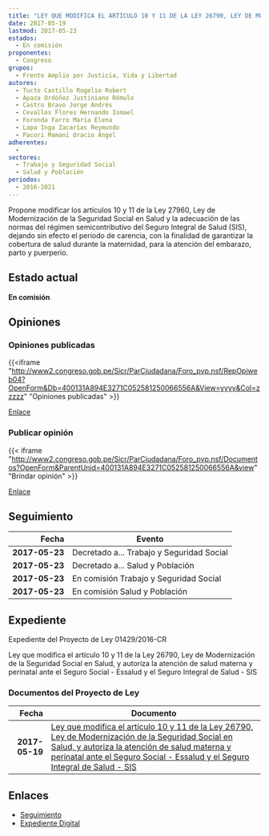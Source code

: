 ```yaml
---
title: "LEY QUE MODIFICA EL ARTÍCULO 10 Y 11 DE LA LEY 26790, LEY DE MODERNIZACIÓN DE LA SEGURIDAD SOCIAL EN SALUD Y AUTORIZA LA ATENCIÓN DE SALUD MATERNA Y PERINATAL ANTE EL SEGURO SOCIAL ESSALUD Y EL SEGURO INTEGRAL DE SALUD-SIS"
date: 2017-05-19
lastmod: 2017-05-23
estados: 
  - En comisión
proponentes: 
  - Congreso
grupos: 
  - Frente Amplio por Justicia, Vida y Libertad
autores: 
  - Tucto Castillo Rogelio Robert
  - Apaza Ordóñez Justiniano Rómulo
  - Castro Bravo Jorge Andrés
  - Cevallos Flores Hernando Ismael
  - Foronda Farro María Elena
  - Lapa Inga Zacarías Reymundo
  - Pacori Mamani Oracio Ángel
adherentes: 
  - 
sectores: 
  - Trabajo y Seguridad Social
  - Salud y Población
periodos: 
  - 2016-2021
---
```


Propone modificar los artículos 10 y 11 de la Ley 27960, Ley de Modernización de la Seguridad Social en Salud y la adecuación de las normas del régimen semicontributivo del Seguro Integral de Salud (SIS), dejando sin efecto el período de carencia, con la finalidad de garantizar la cobertura de salud durante la maternidad, para la atención del embarazo, parto y puerperio.


## Estado actual

**En comisión**

## Opiniones

### Opiniones publicadas

{{<iframe "http://www2.congreso.gob.pe/Sicr/ParCiudadana/Foro_pvp.nsf/RepOpiweb04?OpenForm&Db=400131A894E3271C052581250066556A&View=yyyy&Col=zzzzz" "Opiniones publicadas" >}}

[Enlace](http://www2.congreso.gob.pe/Sicr/ParCiudadana/Foro_pvp.nsf/RepOpiweb04?OpenForm&Db=400131A894E3271C052581250066556A&View=yyyy&Col=zzzzz)
### Publicar opinión

{{< iframe "http://www2.congreso.gob.pe/Sicr/ParCiudadana/Foro_pvp.nsf/Documentos?OpenForm&ParentUnid=400131A894E3271C052581250066556A&view" "Brindar opinión" >}}

[Enlace](http://www2.congreso.gob.pe/Sicr/ParCiudadana/Foro_pvp.nsf/Documentos?OpenForm&ParentUnid=400131A894E3271C052581250066556A&view)

## Seguimiento

| Fecha | Evento |
|------:|--------|
| **2017-05-23** | Decretado a... Trabajo y Seguridad Social|
| **2017-05-23** | Decretado a... Salud y Población|
| **2017-05-23** | En comisión Trabajo y Seguridad Social|
| **2017-05-23** | En comisión Salud y Población|


## Expediente

Expediente del Proyecto de Ley 01429/2016-CR

Ley que modifica el artículo 10 y 11 de la Ley 26790, Ley de Modernización de la Seguridad Social en Salud, y autoriza la atención de salud materna y perinatal ante el Seguro Social - Essalud y el Seguro Integral de Salud - SIS


### Documentos del Proyecto de Ley

| Fecha | Documento |
|------:|--------|
| **2017-05-19** | [Ley que modifica el artículo 10 y 11 de la Ley 26790, Ley de Modernización de la Seguridad Social en Salud, y autoriza la atención de salud materna y perinatal ante el Seguro Social - Essalud y el Seguro Integral de Salud - SIS](http://www.leyes.congreso.gob.pe/Documentos/2016_2021/Proyectos_de_Ley_y_de_Resoluciones_Legislativas/PL0142920170519..pdf) |

## Enlaces 

- [Seguimiento](http://www2.congreso.gob.pe/Sicr/TraDocEstProc/CLProLey2016.nsf/f7fff46988ca05b1052578e100829cc7/b752656881ca7c95052581250063dfce?OpenDocument)
- [Expediente Digital](http://www2.congreso.gob.pehttp://www2.congreso.gob.pe/Sicr/TraDocEstProc/CLProLey2016.nsf/f7fff46988ca05b1052578e100829cc7/b752656881ca7c95052581250063dfce?OpenDocument&Click=05257FB7005EB655.eb71d0cf91d8294e05256cdf006b5706/$Body/0.1C6C)
